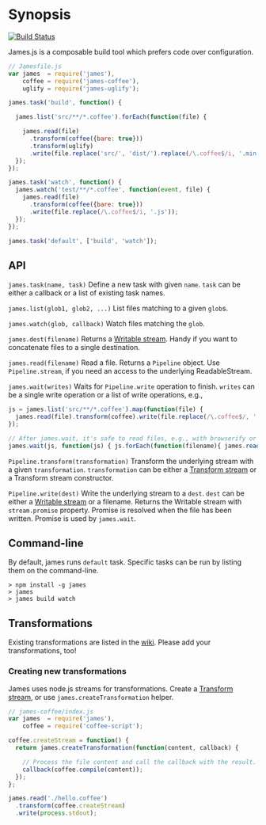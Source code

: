 # Synopsis

[![Build Status](https://travis-ci.org/leonidas/james.js.png?branch=master)](https://travis-ci.org/leonidas/james.js)

James.js is a composable build tool which prefers code over configuration.

```javascript
// Jamesfile.js
var james  = require('james'),
    coffee = require('james-coffee'),
    uglify = require('james-uglify');

james.task('build', function() {

  james.list('src/**/*.coffee').forEach(function(file) {

    james.read(file)
      .transform(coffee({bare: true}))
      .transform(uglify)
      .write(file.replace('src/', 'dist/').replace(/\.coffee$/i, '.min.js'));
  });
});

james.task('watch', function() {
  james.watch('test/**/*.coffee', function(event, file) {
    james.read(file)
      .transform(coffee({bare: true}))
      .write(file.replace(/\.coffee$/i, '.js'));
  });
});

james.task('default', ['build', 'watch']);
```

## API

`james.task(name, task)` Define a new task with given `name`. `task` can be either a callback or a list of existing task names.

`james.list(glob1, glob2, ...)` List files matching to a given `glob`s.

`james.watch(glob, callback)` Watch files matching the `glob`.

`james.dest(filename)` Returns a [Writable stream](http://nodejs.org/api/stream.html#stream_class_stream_writable).
Handy if you want to concatenate files to a single destination.

`james.read(filename)` Read a file. Returns a `Pipeline` object. Use `Pipeline.stream`, if you need an access
to the underlying ReadableStream.

`james.wait(writes)` Waits for `Pipeline.write` operation to finish. `writes` can be a single write operation or a list of
write operations, e.g.,

```javascript
js = james.list('src/**/*.coffee').map(function(file) {
  james.read(file).transform(coffee).write(file.replace(/\.coffee$/, '.js'));
});

// After james.wait, it's safe to read files, e.g., with browserify or r.js
james.wait(js, function(js) { js.forEach(function(filename){ james.read(filename).write(process.stdout) }) });
```

`Pipeline.transform(transformation)` Transform the underlying stream with a given `transformation`. `transformation` can be
either a [Transform stream](http://nodejs.org/api/stream.html#stream_class_stream_transform) or a Transform stream constructor.

`Pipeline.write(dest)` Write the underlying stream to a `dest`. `dest` can be either a
[Writable stream](http://nodejs.org/api/stream.html#stream_class_stream_writable) or a filename. Returns the Writable stream
with `stream.promise` property. Promise is resolved when the file has been written. Promise is used by `james.wait`.

## Command-line

By default, james runs `default` task. Specific tasks can be run by listing them on the command-line.

```
> npm install -g james
> james
> james build watch
```

## Transformations

Existing transformations are listed in the [wiki](https://github.com/leonidas/james.js/wiki). Please add your transformations, too!

### Creating new transformations

James uses node.js streams for transformations.
Create a [Transform stream](http://nodejs.org/api/stream.html#stream_class_stream_transform),
or use `james.createTransformation` helper.

```javascript
// james-coffee/index.js
var james  = require('james'),
    coffee = require('coffee-script');

coffee.createStream = function() {
  return james.createTransformation(function(content, callback) {

    // Process the file content and call the callback with the result.
    callback(coffee.compile(content));
  });
};

james.read('./hello.coffee')
  .transform(coffee.createStream)
  .write(process.stdout);
```
